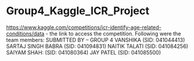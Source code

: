 # Group4_Kaggle_ICR_Project
https://www.kaggle.com/competitions/icr-identify-age-related-conditions/data - the link to access the competition.  Following were the team members: SUBMITTED BY – GROUP 4 VANSHIKA (SID: 041044413) SARTAJ SINGH BABRA (SID: 041094831) NAITIK TALATI (SID: 041084256) SAIYAM SHAH: (SID: 041080364) JAY PATEL (SID: 041085500)
